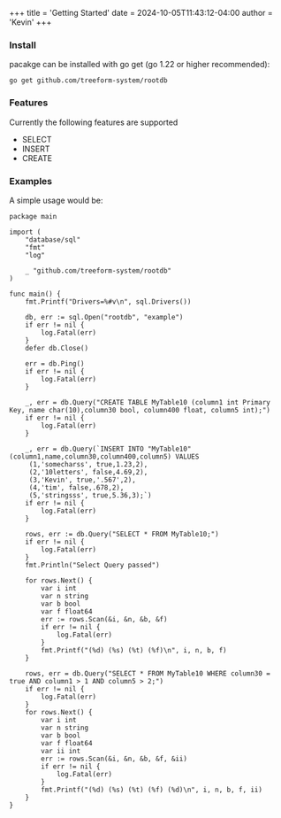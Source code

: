 +++
title = 'Getting Started'
date = 2024-10-05T11:43:12-04:00
author = 'Kevin'
+++

### Install

pacakge can be installed with go get (go 1.22 or higher recommended):
```plain
go get github.com/treeform-system/rootdb
```
### Features

Currently the following features are supported

 - SELECT
 - INSERT
 - CREATE

### Examples

A simple usage would be:

```golang
package main

import (
	"database/sql"
	"fmt"
	"log"

	_ "github.com/treeform-system/rootdb"
)

func main() {
	fmt.Printf("Drivers=%#v\n", sql.Drivers())

	db, err := sql.Open("rootdb", "example")
	if err != nil {
		log.Fatal(err)
	}
	defer db.Close()

	err = db.Ping()
	if err != nil {
		log.Fatal(err)
	}

	_, err = db.Query("CREATE TABLE MyTable10 (column1 int Primary Key, name char(10),column30 bool, column400 float, column5 int);")
	if err != nil {
		log.Fatal(err)
	}

	_, err = db.Query(`INSERT INTO "MyTable10" (column1,name,column30,column400,column5) VALUES
	 (1,'somecharss', true,1.23,2),
	 (2,'10letters', false,4.69,2),
	 (3,'Kevin', true,'.567',2),
	 (4,'tim', false,.678,2),
	 (5,'stringsss', true,5.36,3);`)
	if err != nil {
		log.Fatal(err)
	}

	rows, err := db.Query("SELECT * FROM MyTable10;")
	if err != nil {
		log.Fatal(err)
	}
	fmt.Println("Select Query passed")

	for rows.Next() {
		var i int
		var n string
		var b bool
		var f float64
		err := rows.Scan(&i, &n, &b, &f)
		if err != nil {
			log.Fatal(err)
		}
		fmt.Printf("(%d) (%s) (%t) (%f)\n", i, n, b, f)
	}

	rows, err = db.Query("SELECT * FROM MyTable10 WHERE column30 = true AND column1 > 1 AND column5 > 2;")
	if err != nil {
		log.Fatal(err)
	}
	for rows.Next() {
		var i int
		var n string
		var b bool
		var f float64
		var ii int
		err := rows.Scan(&i, &n, &b, &f, &ii)
		if err != nil {
			log.Fatal(err)
		}
		fmt.Printf("(%d) (%s) (%t) (%f) (%d)\n", i, n, b, f, ii)
	}
}
```